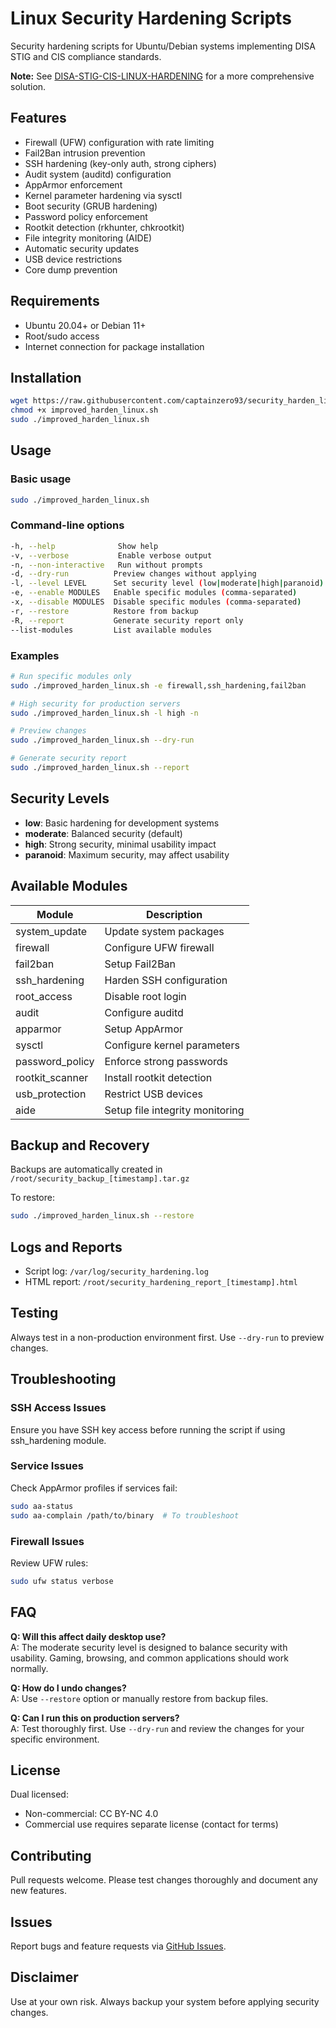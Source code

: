 # Linux Security Hardening Scripts

Security hardening scripts for Ubuntu/Debian systems implementing DISA STIG and CIS compliance standards.

**Note:** See [DISA-STIG-CIS-LINUX-HARDENING](https://github.com/captainzero93/DISA-STIG-CIS-LINUX-HARDENING-) for a more comprehensive solution.

## Features

- Firewall (UFW) configuration with rate limiting
- Fail2Ban intrusion prevention
- SSH hardening (key-only auth, strong ciphers)
- Audit system (auditd) configuration
- AppArmor enforcement
- Kernel parameter hardening via sysctl
- Boot security (GRUB hardening)
- Password policy enforcement
- Rootkit detection (rkhunter, chkrootkit)
- File integrity monitoring (AIDE)
- Automatic security updates
- USB device restrictions
- Core dump prevention

## Requirements

- Ubuntu 20.04+ or Debian 11+
- Root/sudo access
- Internet connection for package installation

## Installation

```bash
wget https://raw.githubusercontent.com/captainzero93/security_harden_linux/main/improved_harden_linux.sh
chmod +x improved_harden_linux.sh
sudo ./improved_harden_linux.sh
```

## Usage

### Basic usage
```bash
sudo ./improved_harden_linux.sh
```

### Command-line options
```bash
-h, --help              Show help
-v, --verbose           Enable verbose output
-n, --non-interactive   Run without prompts
-d, --dry-run          Preview changes without applying
-l, --level LEVEL      Set security level (low|moderate|high|paranoid)
-e, --enable MODULES   Enable specific modules (comma-separated)
-x, --disable MODULES  Disable specific modules (comma-separated)
-r, --restore          Restore from backup
-R, --report           Generate security report only
--list-modules         List available modules
```

### Examples

```bash
# Run specific modules only
sudo ./improved_harden_linux.sh -e firewall,ssh_hardening,fail2ban

# High security for production servers
sudo ./improved_harden_linux.sh -l high -n

# Preview changes
sudo ./improved_harden_linux.sh --dry-run

# Generate security report
sudo ./improved_harden_linux.sh --report
```

## Security Levels

- **low**: Basic hardening for development systems
- **moderate**: Balanced security (default)
- **high**: Strong security, minimal usability impact
- **paranoid**: Maximum security, may affect usability

## Available Modules

| Module | Description |
|--------|-------------|
| system_update | Update system packages |
| firewall | Configure UFW firewall |
| fail2ban | Setup Fail2Ban |
| ssh_hardening | Harden SSH configuration |
| root_access | Disable root login |
| audit | Configure auditd |
| apparmor | Setup AppArmor |
| sysctl | Configure kernel parameters |
| password_policy | Enforce strong passwords |
| rootkit_scanner | Install rootkit detection |
| usb_protection | Restrict USB devices |
| aide | Setup file integrity monitoring |

## Backup and Recovery

Backups are automatically created in `/root/security_backup_[timestamp].tar.gz`

To restore:
```bash
sudo ./improved_harden_linux.sh --restore
```

## Logs and Reports

- Script log: `/var/log/security_hardening.log`
- HTML report: `/root/security_hardening_report_[timestamp].html`

## Testing

Always test in a non-production environment first. Use `--dry-run` to preview changes.

## Troubleshooting

### SSH Access Issues
Ensure you have SSH key access before running the script if using ssh_hardening module.

### Service Issues
Check AppArmor profiles if services fail:
```bash
sudo aa-status
sudo aa-complain /path/to/binary  # To troubleshoot
```

### Firewall Issues
Review UFW rules:
```bash
sudo ufw status verbose
```

## FAQ

**Q: Will this affect daily desktop use?**  
A: The moderate security level is designed to balance security with usability. Gaming, browsing, and common applications should work normally.

**Q: How do I undo changes?**  
A: Use `--restore` option or manually restore from backup files.

**Q: Can I run this on production servers?**  
A: Test thoroughly first. Use `--dry-run` and review the changes for your specific environment.

## License

Dual licensed:
- Non-commercial: CC BY-NC 4.0
- Commercial use requires separate license (contact for terms)

## Contributing

Pull requests welcome. Please test changes thoroughly and document any new features.

## Issues

Report bugs and feature requests via [GitHub Issues](https://github.com/captainzero93/security_harden_linux/issues).

## Disclaimer

Use at your own risk. Always backup your system before applying security changes.
